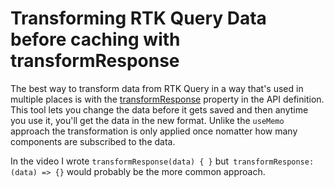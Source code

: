 # Transforming RTK Query Data before caching with transformResponse

The best way to transform data from RTK Query in a way that's used in multiple places is with the [transformResponse](https://redux-toolkit.js.org/rtk-query/usage/customizing-queries#customizing-query-responses-with-transformresponse) property in the API definition. This tool lets you change the data before it gets saved and then anytime you use it, you'll get the data in the new format. Unlike the `useMemo` approach the transformation is only applied once nomatter how many components are subscribed to the data.

In the video I wrote `transformResponse(data) { }` but` transformResponse: (data) => {}` would probably be the more common approach.

